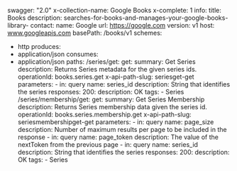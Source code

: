 swagger: "2.0"
x-collection-name: Google Books
x-complete: 1
info:
  title: Books
  description: searches-for-books-and-manages-your-google-books-library-
  contact:
    name: Google
    url: https://google.com
  version: v1
host: www.googleapis.com
basePath: /books/v1
schemes:
- http
produces:
- application/json
consumes:
- application/json
paths:
  /series/get:
    get:
      summary: Get Series
      description: Returns Series metadata for the given series ids.
      operationId: books.series.get
      x-api-path-slug: seriesget-get
      parameters:
      - in: query
        name: series_id
        description: String that identifies the series
      responses:
        200:
          description: OK
      tags:
      - Series
  /series/membership/get:
    get:
      summary: Get Series Membership
      description: Returns Series membership data given the series id.
      operationId: books.series.membership.get
      x-api-path-slug: seriesmembershipget-get
      parameters:
      - in: query
        name: page_size
        description: Number of maximum results per page to be included in the response
      - in: query
        name: page_token
        description: The value of the nextToken from the previous page
      - in: query
        name: series_id
        description: String that identifies the series
      responses:
        200:
          description: OK
      tags:
      - Series